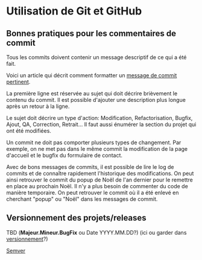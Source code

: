# Utilisation de Git et GitHub

## Bonnes pratiques pour les commentaires de commit

Tous les commits doivent contenir un message descriptif de ce qui a été fait.

Voici un article qui décrit comment formatter un [message de commit pertinent](https://blog.stack-labs.com/code/git_perfect_commit_message/).

La première ligne est réservée au sujet qui doit décrire brièvement le contenu du commit. Il est possible d'ajouter une description plus longue après un retour à la ligne.

Le sujet doit décrire un type d'action: Modification, Refactorisation, Bugfix, Ajout, QA, Correction, Retrait... Il faut aussi énumérer la section du projet qui ont été modifiées. 

Un commit ne doit pas comporter plusieurs types de changement. Par exemple, on ne met pas dans le même commit la modification de la page d'accueil et le bugfix du formulaire de contact.

Avec de bons messages de commits, il est possible de lire le log de commits et de connaître rapidement l'historique des modifications. On peut ainsi retrouver le commit du popup de Noël de l'an dernier pour le remettre en place au prochain Noël. Il n'y a plus besoin de commenter du code de manière temporaire. On peut retrouver le commit où il a été enlevé en cherchant "popup" ou "Noël" dans les messages de commit.

## Versionnement des projets/releases

TBD (**Majeur.Mineur.BugFix** ou Date YYYY.MM.DD?) (ici ou garder dans [versionnement](versionnement/#releases-tags)?)

[Semver](https://semver.org/)